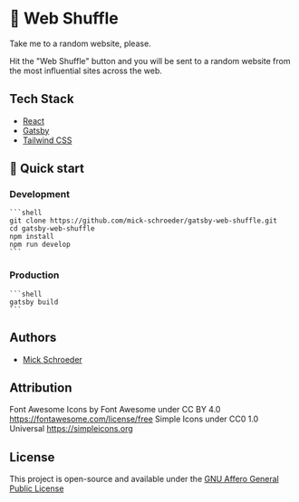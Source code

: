 # 🔀 Web Shuffle

Take me to a random website, please.

Hit the "Web Shuffle" button and you will be sent to a random website from the most influential sites across the web.

## Tech Stack

- [React](https://reactjs.org/)
- [Gatsby](https://www.gatsbyjs.org/)
- [Tailwind CSS](https://tailwindcss.com/)

## 🚀 Quick start

### Development

    ```shell
    git clone https://github.com/mick-schroeder/gatsby-web-shuffle.git
    cd gatsby-web-shuffle
    npm install
    npm run develop
    ```

### Production

    ```shell
    gatsby build
    ```

## Authors

- [Mick Schroeder](https://mickschroeder.com)

## Attribution

Font Awesome Icons by Font Awesome under CC BY 4.0 https://fontawesome.com/license/free
Simple Icons under CC0 1.0 Universal https://simpleicons.org

## License

This project is open-source and available under the [GNU Affero General Public License](LICENSE)
